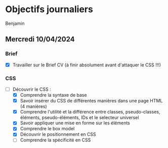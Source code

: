 # Objectifs journaliers

Benjamin

## Mercredi 10/04/2024

### Brief

- [x] Travailler sur le Brief CV (à finir absolument avant d'attaquer le CSS !!!)

### CSS

- [ ] Découvrir le CSS :
  - [x] Comprendre la syntaxe de base
  - [x] Savoir insérer du CSS de différentes manières dans une page HTML (4 manières)
    <!--- css interne: avec une balise style dans le head/ css externe avec un link dans le head/inline avec une balise style dans une autre balise/importé: avec un @import url('style.cc'); dans une balise style-->
  - [x] Comprendre l'utilité et la différence entre classes, pseudo-classes, éléments, pseudo-éléments, IDs et le selecteur universel
  <!---
  - classes:Les classes sont utilisés pour regrouper des éléments HTML et appliquer un styles communs
  - pseudo-classes:Les pseudo-classes permettent de définir des styles basés sur l'état ou le comportement d'un élément HTML. Elles sont précédées par un deux-points (:) et sont utilisées pour cibler des éléments dans des états particuliers. Par exemple, :hover cible un élément lorsqu'il est survolé
  -elements html:sont les balise et leur contenue
  -pseudo-éléments: Les pseudo-éléments permettent de cibler des parties spécifiques d'un élément HTML, comme le premier paragraphe d'une section (::first-child) ou le premier mot (::first-word). Ils sont précédés de deux double-points (::)
  Les IDs: sont des identificateurs uniques attribués à des éléments HTML pour les cibler de manière spécifique en CSS
  selecteur universel: * est le selecteur universel
  -->
  - [x] Savoir appliquer une mise en forme sur les éléments
  - [x] Comprendre le box model
  - [x] Découvrir le positionnement en CSS
  - [ ] Comprendre la spécificité en CSS